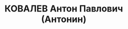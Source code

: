---
title: КОВАЛЕВ Антон Павлович (Антонин)
description: '1896 р., завод Щеткіна Рославльського повіту Смоленської губ., росіянин,
  з робітників. позапартійний, освіта вища, головний інженер рудника ім. Чубаря Кривбасу.

  27.10.1937 р.звинувачений у належності до к/рев. організації, розстріляний 28.10.1937
  р.

  Реабілітований 17.09.1957 р.'
---